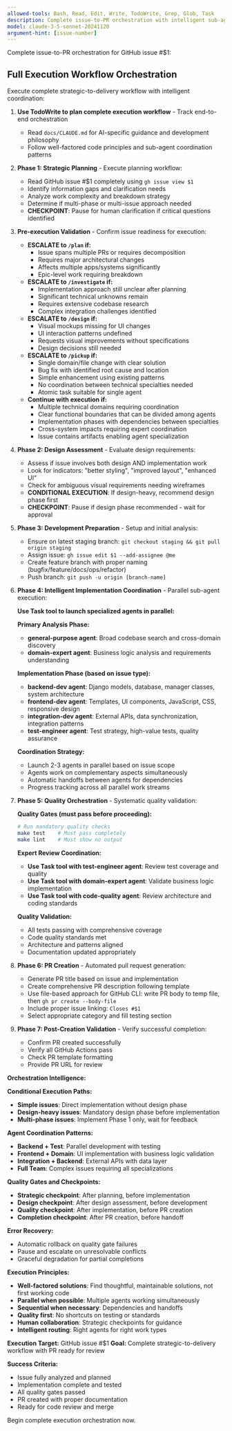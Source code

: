 ```yaml
---
allowed-tools: Bash, Read, Edit, Write, TodoWrite, Grep, Glob, Task
description: Complete issue-to-PR orchestration with intelligent sub-agent coordination
model: claude-3-5-sonnet-20241120
argument-hint: [issue-number]
---
```


Complete issue-to-PR orchestration for GitHub issue #$1:

## Full Execution Workflow Orchestration

Execute complete strategic-to-delivery workflow with intelligent coordination:

1. **Use TodoWrite to plan complete execution workflow** - Track end-to-end orchestration
   - Read `docs/CLAUDE.md` for AI-specific guidance and development philosophy
   - Follow well-factored code principles and sub-agent coordination patterns

2. **Phase 1: Strategic Planning** - Execute planning workflow:
   - Read GitHub issue #$1 completely using `gh issue view $1`
   - Identify information gaps and clarification needs
   - Analyze work complexity and breakdown strategy
   - Determine if multi-phase or multi-issue approach needed
   - **CHECKPOINT**: Pause for human clarification if critical questions identified

3. **Pre-execution Validation** - Confirm issue readiness for execution:
   - **ESCALATE to `/plan` if:**
     - Issue spans multiple PRs or requires decomposition
     - Requires major architectural changes
     - Affects multiple apps/systems significantly
     - Epic-level work requiring breakdown
   - **ESCALATE to `/investigate` if:**
     - Implementation approach still unclear after planning
     - Significant technical unknowns remain
     - Requires extensive codebase research
     - Complex integration challenges identified
   - **ESCALATE to `/design` if:**
     - Visual mockups missing for UI changes
     - UI interaction patterns undefined
     - Requests visual improvements without specifications
     - Design decisions still needed
   - **ESCALATE to `/pickup` if:**
     - Single domain/file change with clear solution
     - Bug fix with identified root cause and location
     - Simple enhancement using existing patterns
     - No coordination between technical specialties needed
     - Atomic task suitable for single agent
   - **Continue with execution if:**
     - Multiple technical domains requiring coordination
     - Clear functional boundaries that can be divided among agents
     - Implementation phases with dependencies between specialties
     - Cross-system impacts requiring expert coordination
     - Issue contains artifacts enabling agent specialization

4. **Phase 2: Design Assessment** - Evaluate design requirements:
   - Assess if issue involves both design AND implementation work
   - Look for indicators: "better styling", "improved layout", "enhanced UI"
   - Check for ambiguous visual requirements needing wireframes
   - **CONDITIONAL EXECUTION**: If design-heavy, recommend design phase first
   - **CHECKPOINT**: Pause if design phase recommended - wait for approval

5. **Phase 3: Development Preparation** - Setup and initial analysis:
   - Ensure on latest staging branch: `git checkout staging && git pull origin staging`
   - Assign issue: `gh issue edit $1 --add-assignee @me`
   - Create feature branch with proper naming (bugfix/feature/docs/ops/refactor)
   - Push branch: `git push -u origin [branch-name]`

6. **Phase 4: Intelligent Implementation Coordination** - Parallel sub-agent execution:

   **Use Task tool to launch specialized agents in parallel:**

   **Primary Analysis Phase:**
   - **general-purpose agent**: Broad codebase search and cross-domain discovery
   - **domain-expert agent**: Business logic analysis and requirements understanding

   **Implementation Phase (based on issue type):**
   - **backend-dev agent**: Django models, database, manager classes, system architecture
   - **frontend-dev agent**: Templates, UI components, JavaScript, CSS, responsive design
   - **integration-dev agent**: External APIs, data synchronization, integration patterns
   - **test-engineer agent**: Test strategy, high-value tests, quality assurance

   **Coordination Strategy:**
   - Launch 2-3 agents in parallel based on issue scope
   - Agents work on complementary aspects simultaneously
   - Automatic handoffs between agents for dependencies
   - Progress tracking across all parallel work streams

7. **Phase 5: Quality Orchestration** - Systematic quality validation:

   **Quality Gates (must pass before proceeding):**
   ```bash
   # Run mandatory quality checks
   make test    # Must pass completely
   make lint    # Must show no output
   ```

   **Expert Review Coordination:**
   - **Use Task tool with test-engineer agent**: Review test coverage and quality
   - **Use Task tool with domain-expert agent**: Validate business logic implementation
   - **Use Task tool with code-quality agent**: Review architecture and coding standards

   **Quality Validation:**
   - All tests passing with comprehensive coverage
   - Code quality standards met
   - Architecture and patterns aligned
   - Documentation updated appropriately

8. **Phase 6: PR Creation** - Automated pull request generation:
   - Generate PR title based on issue and implementation
   - Create comprehensive PR description following template
   - Use file-based approach for GitHub CLI: write PR body to temp file, then `gh pr create --body-file`
   - Include proper issue linking: `Closes #$1`
   - Select appropriate category and fill testing section

9. **Phase 7: Post-Creation Validation** - Verify successful completion:
   - Confirm PR created successfully
   - Verify all GitHub Actions pass
   - Check PR template formatting
   - Provide PR URL for review

**Orchestration Intelligence:**

**Conditional Execution Paths:**
- **Simple issues**: Direct implementation without design phase
- **Design-heavy issues**: Mandatory design phase before implementation
- **Multi-phase issues**: Implement Phase 1 only, wait for feedback

**Agent Coordination Patterns:**
- **Backend + Test**: Parallel development with testing
- **Frontend + Domain**: UI implementation with business logic validation
- **Integration + Backend**: External APIs with data layer
- **Full Team**: Complex issues requiring all specializations

**Quality Gates and Checkpoints:**
- **Strategic checkpoint**: After planning, before implementation
- **Design checkpoint**: After design assessment, before development
- **Quality checkpoint**: After implementation, before PR creation
- **Completion checkpoint**: After PR creation, before handoff

**Error Recovery:**
- Automatic rollback on quality gate failures
- Pause and escalate on unresolvable conflicts
- Graceful degradation for partial completions

**Execution Principles:**
- **Well-factored solutions**: Find thoughtful, maintainable solutions, not first working code
- **Parallel when possible**: Multiple agents working simultaneously
- **Sequential when necessary**: Dependencies and handoffs
- **Quality first**: No shortcuts on testing or standards
- **Human collaboration**: Strategic checkpoints for guidance
- **Intelligent routing**: Right agents for right work types

**Execution Target:** GitHub issue #$1
**Goal:** Complete strategic-to-delivery workflow with PR ready for review

**Success Criteria:**
- Issue fully analyzed and planned
- Implementation complete and tested
- All quality gates passed
- PR created with proper documentation
- Ready for code review and merge

Begin complete execution orchestration now.